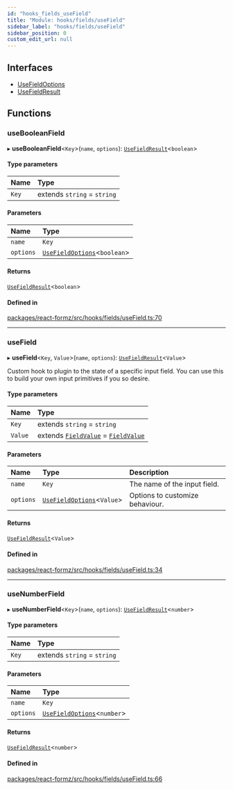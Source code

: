 ```yaml
---
id: "hooks_fields_useField"
title: "Module: hooks/fields/useField"
sidebar_label: "hooks/fields/useField"
sidebar_position: 0
custom_edit_url: null
---
```


## Interfaces

- [UseFieldOptions](../interfaces/hooks_fields_useField.UseFieldOptions.md)
- [UseFieldResult](../interfaces/hooks_fields_useField.UseFieldResult.md)

## Functions

### useBooleanField

▸ **useBooleanField**<`Key`\>(`name`, `options`): [`UseFieldResult`](../interfaces/hooks_fields_useField.UseFieldResult.md)<`boolean`\>

#### Type parameters

| Name | Type |
| :------ | :------ |
| `Key` | extends `string` = `string` |

#### Parameters

| Name | Type |
| :------ | :------ |
| `name` | `Key` |
| `options` | [`UseFieldOptions`](../interfaces/hooks_fields_useField.UseFieldOptions.md)<`boolean`\> |

#### Returns

[`UseFieldResult`](../interfaces/hooks_fields_useField.UseFieldResult.md)<`boolean`\>

#### Defined in

[packages/react-formz/src/hooks/fields/useField.ts:70](https://github.com/ZerryStack/react-formz/blob/1bf2d41/packages/react-formz/src/hooks/fields/useField.ts#L70)

___

### useField

▸ **useField**<`Key`, `Value`\>(`name`, `options`): [`UseFieldResult`](../interfaces/hooks_fields_useField.UseFieldResult.md)<`Value`\>

Custom hook to plugin to the state of a specific input field. You can use this to
build your own input primitives if you so desire.

#### Type parameters

| Name | Type |
| :------ | :------ |
| `Key` | extends `string` = `string` |
| `Value` | extends [`FieldValue`](types_field.md#fieldvalue) = [`FieldValue`](types_field.md#fieldvalue) |

#### Parameters

| Name | Type | Description |
| :------ | :------ | :------ |
| `name` | `Key` | The name of the input field. |
| `options` | [`UseFieldOptions`](../interfaces/hooks_fields_useField.UseFieldOptions.md)<`Value`\> | Options to customize behaviour. |

#### Returns

[`UseFieldResult`](../interfaces/hooks_fields_useField.UseFieldResult.md)<`Value`\>

#### Defined in

[packages/react-formz/src/hooks/fields/useField.ts:34](https://github.com/ZerryStack/react-formz/blob/1bf2d41/packages/react-formz/src/hooks/fields/useField.ts#L34)

___

### useNumberField

▸ **useNumberField**<`Key`\>(`name`, `options`): [`UseFieldResult`](../interfaces/hooks_fields_useField.UseFieldResult.md)<`number`\>

#### Type parameters

| Name | Type |
| :------ | :------ |
| `Key` | extends `string` = `string` |

#### Parameters

| Name | Type |
| :------ | :------ |
| `name` | `Key` |
| `options` | [`UseFieldOptions`](../interfaces/hooks_fields_useField.UseFieldOptions.md)<`number`\> |

#### Returns

[`UseFieldResult`](../interfaces/hooks_fields_useField.UseFieldResult.md)<`number`\>

#### Defined in

[packages/react-formz/src/hooks/fields/useField.ts:66](https://github.com/ZerryStack/react-formz/blob/1bf2d41/packages/react-formz/src/hooks/fields/useField.ts#L66)
